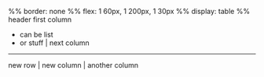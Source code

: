 %% border: none
%% flex: 1 60px, 1 200px, 1 30px
%% display: table
%% header
first column
- can be list
- or stuff
|
next column
---
new row
|
new column
|
another column